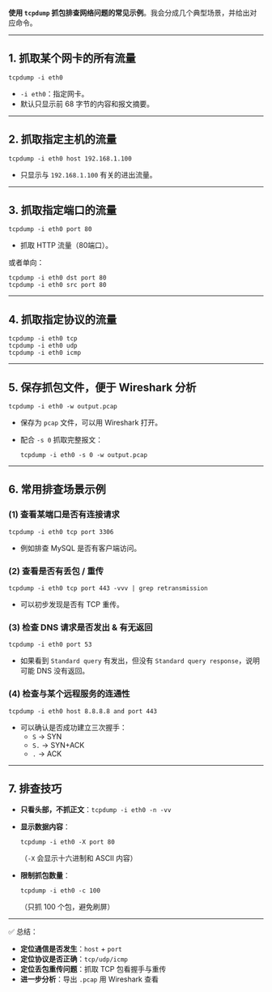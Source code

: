 **使用 `tcpdump` 抓包排查网络问题的常见示例**。我会分成几个典型场景，并给出对应命令。

------

## 1. 抓取某个网卡的所有流量

```
tcpdump -i eth0
```

- `-i eth0`：指定网卡。
- 默认只显示前 68 字节的内容和报文摘要。

------

## 2. 抓取指定主机的流量

```
tcpdump -i eth0 host 192.168.1.100
```

- 只显示与 `192.168.1.100` 有关的进出流量。

------

## 3. 抓取指定端口的流量

```
tcpdump -i eth0 port 80
```

- 抓取 HTTP 流量（80端口）。

或者单向：

```
tcpdump -i eth0 dst port 80
tcpdump -i eth0 src port 80
```

------

## 4. 抓取指定协议的流量

```
tcpdump -i eth0 tcp
tcpdump -i eth0 udp
tcpdump -i eth0 icmp
```

------

## 5. 保存抓包文件，便于 Wireshark 分析

```
tcpdump -i eth0 -w output.pcap
```

- 保存为 `pcap` 文件，可以用 Wireshark 打开。

- 配合 `-s 0` 抓取完整报文：

  ```
  tcpdump -i eth0 -s 0 -w output.pcap
  ```

------

## 6. 常用排查场景示例

### (1) 查看某端口是否有连接请求

```
tcpdump -i eth0 tcp port 3306
```

- 例如排查 MySQL 是否有客户端访问。

### (2) 查看是否有丢包 / 重传

```
tcpdump -i eth0 tcp port 443 -vvv | grep retransmission
```

- 可以初步发现是否有 TCP 重传。

### (3) 检查 DNS 请求是否发出 & 有无返回

```
tcpdump -i eth0 port 53
```

- 如果看到 `Standard query` 有发出，但没有 `Standard query response`，说明可能 DNS 没有返回。

### (4) 检查与某个远程服务的连通性

```
tcpdump -i eth0 host 8.8.8.8 and port 443
```

- 可以确认是否成功建立三次握手：
  - `S` → SYN
  - `S.` → SYN+ACK
  - `.` → ACK

------

## 7. 排查技巧

- **只看头部，不抓正文**：`tcpdump -i eth0 -n -vv`

- **显示数据内容**：

  ```
  tcpdump -i eth0 -X port 80
  ```

  （`-X` 会显示十六进制和 ASCII 内容）

- **限制抓包数量**：

  ```
  tcpdump -i eth0 -c 100
  ```

  （只抓 100 个包，避免刷屏）

------

✅ 总结：

- **定位通信是否发生**：`host` + `port`
- **定位协议是否正确**：`tcp/udp/icmp`
- **定位丢包重传问题**：抓取 TCP 包看握手与重传
- **进一步分析**：导出 `.pcap` 用 Wireshark 查看